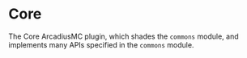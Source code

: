 # Core
The Core ArcadiusMC plugin, which shades the `commons` module, and
implements many APIs specified in the `commons` module.
